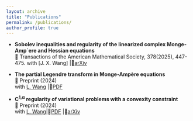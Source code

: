 ```yaml
---
layout: archive
title: "Publications"
permalink: /publications/
author_profile: true
---
```


* ​**Sobolev inequalities and regularity of the linearized complex Monge-Amp\`ere and Hessian equations​​**  
  📖 Transactions of the American Mathematical Society, 378(2025), 447-475.
  with [J. X. Wang] |🔗[arXiv](https://arxiv.org/abs/2307.10530)​
* **The partial Legendre transform in Monge-Ampère equations**​  
  📖 Preprint (2024)  
  with [L. Wang](https://lwmath.github.io) |📜[PDF](http://lwmath.github.io/files/survey_PLT.pdf)

* **C<sup>1,&alpha;</sup> regularity of variational problems with a convexity constraint​**  
  ​📖 Preprint (2024)  
  with [L. Wang](https://lwmath.github.io)|📜[PDF](http://lwmath.github.io/files/Int_Regularity.pdf) |🔗[arXiv](https://arxiv.org/abs/2403.04235)

